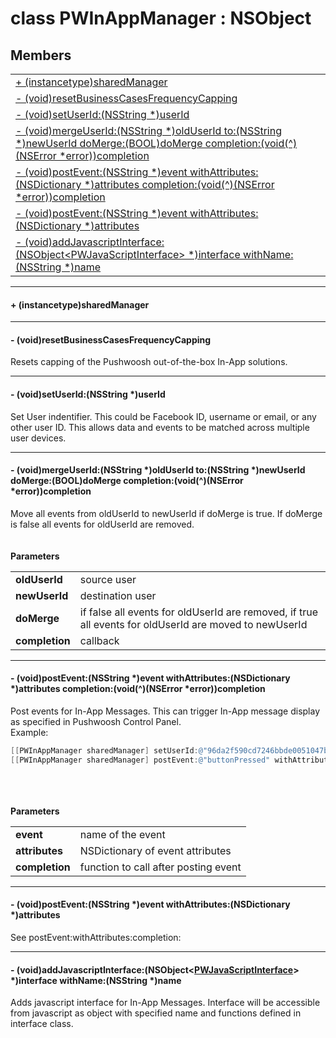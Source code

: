 
# <a name="heading"></a>class PWInAppManager : NSObject  

## Members  

<table>
	<tr>
		<td><a href="#1a49c87bae4b7c156655b687d7fef44842">+ (instancetype)sharedManager</a></td>
	</tr>
	<tr>
		<td><a href="#1a85005afffc4bb17b154fcecade6c25e6">- (void)resetBusinessCasesFrequencyCapping</a></td>
	</tr>
	<tr>
		<td><a href="#1a7b1bb8202b67bfb20ae4fbd8750b1c4a">- (void)setUserId:(NSString *)userId</a></td>
	</tr>
	<tr>
		<td><a href="#1a716053392e1af46ed4d8c0a581f41e33">- (void)mergeUserId:(NSString *)oldUserId to:(NSString *)newUserId doMerge:(BOOL)doMerge completion:(void(^)(NSError *error))completion</a></td>
	</tr>
	<tr>
		<td><a href="#1a03ea81f92233aa5350abb80aa3265cff">- (void)postEvent:(NSString *)event withAttributes:(NSDictionary *)attributes completion:(void(^)(NSError *error))completion</a></td>
	</tr>
	<tr>
		<td><a href="#1a6bbae004bf3b27d6eef87043b5a183a9">- (void)postEvent:(NSString *)event withAttributes:(NSDictionary *)attributes</a></td>
	</tr>
	<tr>
		<td><a href="#1ab8387ffd8946189612595a87c4a4a5fd">- (void)addJavascriptInterface:(NSObject&lt;PWJavaScriptInterface&gt; *)interface withName:(NSString *)name</a></td>
	</tr>
</table>


----------  
  

#### <a name="1a49c87bae4b7c156655b687d7fef44842"></a>+ (instancetype)sharedManager  


----------  
  

#### <a name="1a85005afffc4bb17b154fcecade6c25e6"></a>- (void)resetBusinessCasesFrequencyCapping  
Resets capping of the Pushwoosh out-of-the-box In-App solutions. 

----------  
  

#### <a name="1a7b1bb8202b67bfb20ae4fbd8750b1c4a"></a>- (void)setUserId:(NSString \*)userId  
Set User indentifier. This could be Facebook ID, username or email, or any other user ID. This allows data and events to be matched across multiple user devices. 

----------  
  

#### <a name="1a716053392e1af46ed4d8c0a581f41e33"></a>- (void)mergeUserId:(NSString \*)oldUserId to:(NSString \*)newUserId doMerge:(BOOL)doMerge completion:(void(^)(NSError \*error))completion  
Move all events from oldUserId to newUserId if doMerge is true. If doMerge is false all events for oldUserId are removed.<br/><br/><br/><strong>Parameters</strong><br/>
<table>
	<tr>
		<td><strong>oldUserId</strong></td>
		<td>source user </td>
	</tr>
	<tr>
		<td><strong>newUserId</strong></td>
		<td>destination user </td>
	</tr>
	<tr>
		<td><strong>doMerge</strong></td>
		<td>if false all events for oldUserId are removed, if true all events for oldUserId are moved to newUserId </td>
	</tr>
	<tr>
		<td><strong>completion</strong></td>
		<td>callback </td>
	</tr>
</table>


----------  
  

#### <a name="1a03ea81f92233aa5350abb80aa3265cff"></a>- (void)postEvent:(NSString \*)event withAttributes:(NSDictionary \*)attributes completion:(void(^)(NSError \*error))completion  
Post events for In-App Messages. This can trigger In-App message display as specified in Pushwoosh Control Panel.<br/>Example: 
```Objective-C
[[PWInAppManager sharedManager] setUserId:@"96da2f590cd7246bbde0051047b0d6f7"];
[[PWInAppManager sharedManager] postEvent:@"buttonPressed" withAttributes:@{ @"buttonNumber" : @"4", @"buttonLabel" : @"Banner" } completion:nil];
```
<br/><br/><br/><strong>Parameters</strong><br/>
<table>
	<tr>
		<td><strong>event</strong></td>
		<td>name of the event </td>
	</tr>
	<tr>
		<td><strong>attributes</strong></td>
		<td>NSDictionary of event attributes </td>
	</tr>
	<tr>
		<td><strong>completion</strong></td>
		<td>function to call after posting event </td>
	</tr>
</table>


----------  
  

#### <a name="1a6bbae004bf3b27d6eef87043b5a183a9"></a>- (void)postEvent:(NSString \*)event withAttributes:(NSDictionary \*)attributes  
See postEvent:withAttributes:completion:

----------  
  

#### <a name="1ab8387ffd8946189612595a87c4a4a5fd"></a>- (void)addJavascriptInterface:(NSObject&lt;<a href="PWJavaScriptInterface-p.md">PWJavaScriptInterface</a>&gt; \*)interface withName:(NSString \*)name  
Adds javascript interface for In-App Messages. Interface will be accessible from javascript as object with specified name and functions defined in interface class. 